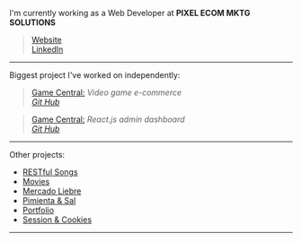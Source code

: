 I'm currently working as a Web Developer at **PIXEL ECOM MKTG SOLUTIONS**

>[Website](http://pixelecom.com/)  
>[LinkedIn](https://www.linkedin.com/company/pixelecom/mycompany/)

---

Biggest project I've worked on independently:

>[Game Central:](https://g6-game-central.herokuapp.com/)
*Video game e-commerce*   
>_[Git Hub](https://github.com/matiasncocco/grupo_6_GameCentral)_  

>[Game Central:](https://game-central-dashboard.herokuapp.com/) *React.js admin dashboard*  
>_[Git Hub](https://github.com/santiagoGuastavino/game-central-dashboard)_

---

Other projects:

- [RESTful Songs](https://github.com/santiagoGuastavino/musicando)
- [Movies](https://github.com/santiagoGuastavino/movies)
- [Mercado Liebre](https://github.com/santiagoGuastavino/mercadoLiebre)
- [Pimienta & Sal](https://github.com/santiagoGuastavino/pimienta-y-sal)
- [Portfolio](https://github.com/santiagoGuastavino/portfolio)
- [Session & Cookies](https://github.com/santiagoGuastavino/login-practice)

---
